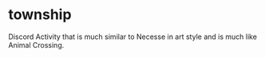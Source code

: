 # township
Discord Activity that is much similar to Necesse in art style and is much like Animal Crossing.
